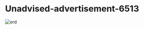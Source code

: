 # Unadvised-advertisement-6513
![erd](https://user-images.githubusercontent.com/105915351/201520484-d274a422-21c2-4de0-afb7-d9e192ea6378.jpg)
